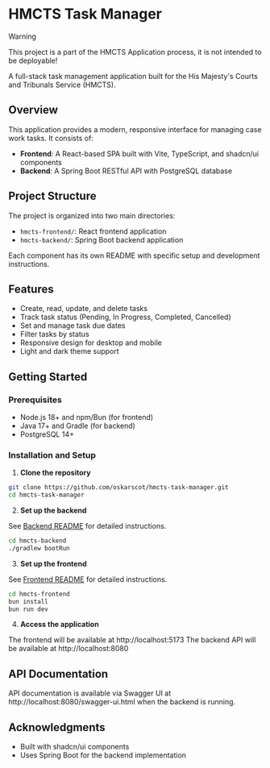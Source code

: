 # HMCTS Task Manager

> [!WARNING]  
> This project is a part of the HMCTS Application process, it is not intended to be deployable!

A full-stack task management application built for the His Majesty's Courts and Tribunals Service (HMCTS).

## Overview

This application provides a modern, responsive interface for managing case work tasks. It consists of:

- **Frontend**: A React-based SPA built with Vite, TypeScript, and shadcn/ui components
- **Backend**: A Spring Boot RESTful API with PostgreSQL database

## Project Structure

The project is organized into two main directories:

- `hmcts-frontend/`: React frontend application
- `hmcts-backend/`: Spring Boot backend application

Each component has its own README with specific setup and development instructions.

## Features

- Create, read, update, and delete tasks
- Track task status (Pending, In Progress, Completed, Cancelled)
- Set and manage task due dates
- Filter tasks by status
- Responsive design for desktop and mobile
- Light and dark theme support

## Getting Started

### Prerequisites

- Node.js 18+ and npm/Bun (for frontend)
- Java 17+ and Gradle (for backend)
- PostgreSQL 14+

### Installation and Setup

1. **Clone the repository**

```bash
git clone https://github.com/oskarscot/hmcts-task-manager.git
cd hmcts-task-manager
```

2. **Set up the backend**

See [Backend README](hmcts-backend/README.md) for detailed instructions.

```bash
cd hmcts-backend
./gradlew bootRun
```

3. **Set up the frontend**

See [Frontend README](hmcts-frontend/README.md) for detailed instructions.

```bash
cd hmcts-frontend
bun install
bun run dev
```

4. **Access the application**

The frontend will be available at http://localhost:5173
The backend API will be available at http://localhost:8080

## API Documentation

API documentation is available via Swagger UI at http://localhost:8080/swagger-ui.html when the backend is running.

## Acknowledgments

- Built with shadcn/ui components
- Uses Spring Boot for the backend implementation
